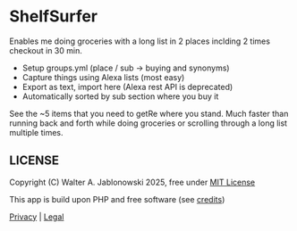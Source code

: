 # ShelfSurfer

Enables me doing groceries with a long list in 2 places inclding 2 times checkout in 30 min.

- Setup groups.yml (place / sub -> buying and synonyms)
- Capture things using Alexa lists (most easy)
- Export as text, import here (Alexa rest API is deprecated)
- Automatically sorted by sub section where you buy it

See the ~5 items that you need to getRe where you stand. Much faster than running back and forth while doing groceries or scrolling through a long list multiple times.


LICENSE
----------------------------------------------------------

Copyright (C) Walter A. Jablonowski 2025, free under [MIT License](LICENSE)

This app is build upon PHP and free software (see [credits](credits.md))

[Privacy](https://walter-a-jablonowski.github.io/privacy.html) | [Legal](https://walter-a-jablonowski.github.io/imprint.html)
